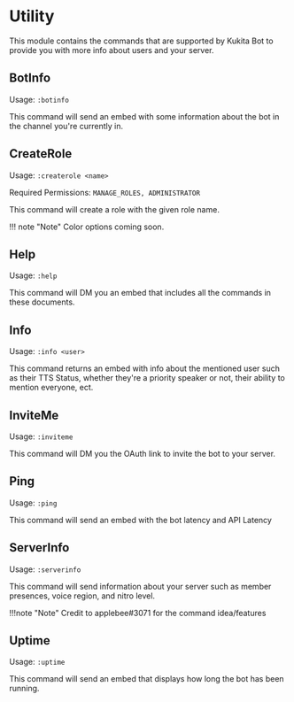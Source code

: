 # Utility 
This module contains the commands that are supported by Kukita Bot to provide you with more info about users and your server.

## BotInfo
Usage: `:botinfo`  

This command will send an embed with some information about the bot in the channel you're currently in. 

## CreateRole
Usage: `:createrole <name>`   

Required Permissions: `MANAGE_ROLES, ADMINISTRATOR`

This command will create a role with the given role name.

!!! note "Note"
    Color options coming soon.

## Help
Usage: `:help`

This command will DM you an embed that includes all the commands in these documents.

## Info
Usage: `:info <user>`  

This command returns an embed with info about the mentioned user such as their TTS Status, whether they're a priority speaker or not, 
their ability to mention everyone, ect.

## InviteMe
Usage: `:inviteme`  

This command will DM you the OAuth link to invite the bot to your server.

## Ping 
Usage: `:ping`  

This command will send an embed with the bot latency and API Latency

## ServerInfo
Usage: `:serverinfo`  

This command will send information about your server such as member presences, voice region, and nitro level.

!!!note "Note"
   Credit to applebee#3071 for the command idea/features

## Uptime
Usage: `:uptime`  

This command will send an embed that displays how long the bot has been running. 
